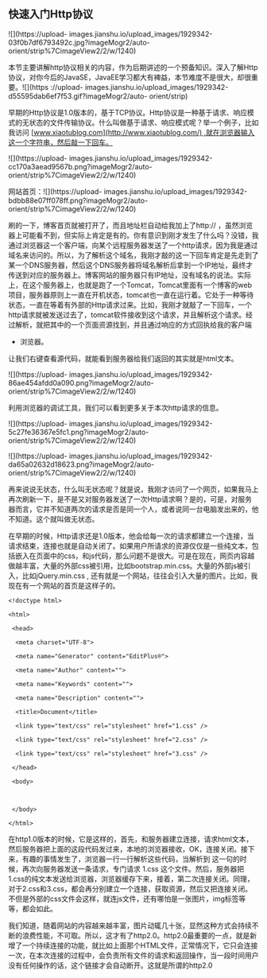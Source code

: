 ##  快速入门Http协议

![](https://upload-
images.jianshu.io/upload_images/1929342-03f0b7df6793492c.jpg?imageMogr2/auto-
orient/strip%7CimageView2/2/w/1240)

本节主要讲解http协议相关的内容，作为后期讲述的一个预备知识。深入了解Http协议，对你今后的JavaSE，JavaEE学习都大有裨益，本节难度不是很大，却很重要。![](https
://upload-
images.jianshu.io/upload_images/1929342-d55595dab6ef7f53.gif?imageMogr2/auto-
orient/strip)

早期的Http协议是1.0版本的，基于TCP协议。Http协议是一种基于请求、响应模式的无状态的文件传输协议。什么叫做基于请求、响应模式呢？举一个例子，比如我访问
[www.xiaotublog.com](http://www.xiaotublog.com/) ,就在浏览器输入这一个字符串，然后敲一下回车。

![](https://upload-
images.jianshu.io/upload_images/1929342-cc170a3aead9567b.png?imageMogr2/auto-
orient/strip%7CimageView2/2/w/1240)

网站首页：![](https://upload-
images.jianshu.io/upload_images/1929342-bdbb88e07ff078ff.png?imageMogr2/auto-
orient/strip%7CimageView2/2/w/1240)

刷的一下，博客首页就被打开了，而且地址栏自动给我加上了http://
，虽然浏览器上可能看不到，但实际上肯定是有的。你有意识到刚才发生了什么吗？没错，我通过浏览器这一个客户端，向某个远程服务器发送了一个http请求，因为我是通过域名来访问的。所以，为了解析这个域名，我刚才敲的这一下回车肯定是先走到了某一个DNS服务器，然后这个DNS服务器将域名解析后拿到一个IP地址，最终才传送到对应的服务器上。博客网站的服务器只有IP地址，没有域名的说法。实际上，在这个服务器上，也就是跑了一个Tomcat，Tomcat里面有一个博客的web项目，服务器原则上一直在开机状态，tomcat也一直在运行着。它处于一种等待状态，一直在等着有外部的Http请求过来。比如，我刚才就敲了一下回车，一个http请求就被发送过去了，tomcat软件接收到这个请求，并且解析这个请求。经过解析，就把其中的一个页面资源找到，并且通过响应的方式回执给我的客户端
- 浏览器。

让我们右键查看源代码，就能看到服务器给我们返回的其实就是html文本。

![](https://upload-
images.jianshu.io/upload_images/1929342-86ae454afdd0a090.png?imageMogr2/auto-
orient/strip%7CimageView2/2/w/1240)

利用浏览器的调试工具，我们可以看到更多关于本次http请求的信息。

![](https://upload-
images.jianshu.io/upload_images/1929342-5c27fe36367e5fc1.png?imageMogr2/auto-
orient/strip%7CimageView2/2/w/1240)

![](https://upload-
images.jianshu.io/upload_images/1929342-da65a02632d18623.png?imageMogr2/auto-
orient/strip%7CimageView2/2/w/1240)

再来说说无状态，什么叫无状态呢？就是说，我刚才访问了一个网页，如果我马上再次刷新一下，是不是又对服务器发送了一次Http请求啊？是的，可是，对服务器而言，它并不知道两次的请求是否是同一个人，或者说同一台电脑发出来的，他不知道。这个就叫做无状态。

在早期的时候，Http请求还是1.0版本，他会给每一次的请求都建立一个连接，当请求结束，连接也就是自动关闭了。如果用户所请求的资源仅仅是一些纯文本，包括嵌入在页面中的css，和js代码，那么问题不是很大。可是在现在，网页内容越做越丰富，大量的外部css被引用，比如bootstrap.min.css。大量的外部js被引入，比如jQuery.min.css
, 还有就是一个网站，往往会引入大量的图片。比如，我现在有一个网站的首页是这样子的。

    
    
    <!doctype html>
    <html>
     <head>
      <meta charset="UTF-8">
      <meta name="Generator" content="EditPlus®">
      <meta name="Author" content="">
      <meta name="Keywords" content="">
      <meta name="Description" content="">
      <title>Document</title>
      <link type="text/css" rel="stylesheet" href="1.css" />
      <link type="text/css" rel="stylesheet" href="2.css" />
      <link type="text/css" rel="stylesheet" href="3.css" />
     </head>
     <body>
      
     </body>
    </html>

在http1.0版本的时候，它是这样的，首先，和服务器建立连接，请求html文本，然后服务器把上面的这段代码发过来，本地的浏览器接收，OK，连接关闭。接下来，有趣的事情发生了，浏览器一行一行解析这些代码，当解析到
这一句的时候，再次向服务器发送一条请求，专门请求 1.css
这个文件。然后，服务器把1.css的纯文本发送给浏览器，浏览器缓存下来，接着，第二次连接关闭。同理，对于2.css和3.css，都会再分别建立一个连接，获取资源，然后又把连接关闭。不但是外部的css文件会这样，就连js文件，还有哪怕是一张图片，img标签等等，都会如此。

我们知道，随着网站的内容越来越丰富，图片动辄几十张，显然这种方式会持续不断的浪费性能，不可取。所以，这才有了http2.0。http2.0最重要的一点，就是新增了一个持续连接的功能，就比如上面那个HTML文件，正常情况下，它只会连接一次，在本次连接的过程中，会负责所有文件的请求和返回操作，当一段时间用户没有任何操作的话，这个链接才会自动断开。这就是所谓的http2.0

